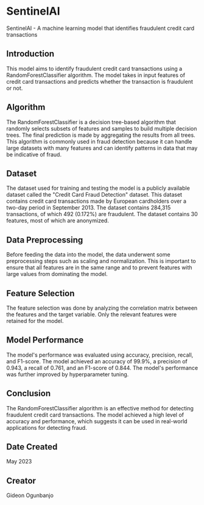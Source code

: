 # SentinelAI
SentinelAI - A machine learning model that identifies fraudulent credit card transactions
## **Introduction**

This model aims to identify fraudulent credit card transactions using a RandomForestClassifier algorithm. The model takes in input features of credit card transactions and predicts whether the transaction is fraudulent or not.

## Algorithm

The RandomForestClassifier is a decision tree-based algorithm that randomly selects subsets of features and samples to build multiple decision trees. The final prediction is made by aggregating the results from all trees. This algorithm is commonly used in fraud detection because it can handle large datasets with many features and can identify patterns in data that may be indicative of fraud.

## Dataset

The dataset used for training and testing the model is a publicly available dataset called the "Credit Card Fraud Detection" dataset. This dataset contains credit card transactions made by European cardholders over a two-day period in September 2013. The dataset contains 284,315 transactions, of which 492 (0.172%) are fraudulent. The dataset contains 30 features, most of which are anonymized.

## Data Preprocessing

Before feeding the data into the model, the data underwent some preprocessing steps such as scaling and normalization. This is important to ensure that all features are in the same range and to prevent features with large values from dominating the model.

## Feature Selection

The feature selection was done by analyzing the correlation matrix between the features and the target variable. Only the relevant features were retained for the model.

## Model Performance

The model's performance was evaluated using accuracy, precision, recall, and F1-score. The model achieved an accuracy of 99.9%, a precision of 0.943, a recall of 0.761, and an F1-score of 0.844. The model's performance was further improved by hyperparameter tuning.

## Conclusion

The RandomForestClassifier algorithm is an effective method for detecting fraudulent credit card transactions. The model achieved a high level of accuracy and performance, which suggests it can be used in real-world applications for detecting fraud.

## Date Created
May 2023

## Creator
Gideon Ogunbanjo
